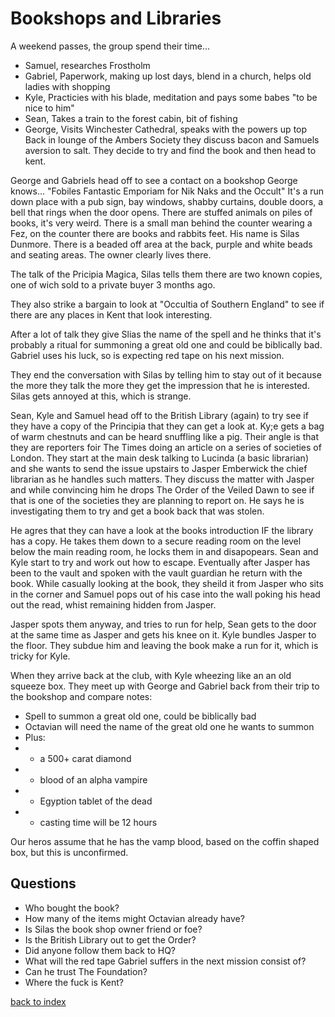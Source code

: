 # Bookshops and Libraries

A weekend passes, the group spend their time...
- Samuel, researches Frostholm
- Gabriel, Paperwork, making up lost days, blend in a church, helps old ladies with shopping
- Kyle, Practicies with his blade, meditation and pays some babes "to be nice to him"
- Sean, Takes a train to the forest cabin, bit of fishing
- George, Visits Winchester Cathedral, speaks with the powers up top
Back in lounge of the Ambers Society they discuss bacon and Samuels aversion to salt. They decide to try and find the book and then head to kent.

George and Gabriels head off to see a contact on a bookshop George knows... "Fobiles Fantastic Emporiam for Nik Naks and the Occult" It's a run down place with a pub sign, bay windows, shabby curtains, double doors, a bell that rings when the door opens. There are stuffed animals on piles of books, it's very weird. There is a small man behind the counter wearing a Fez, on the counter there are books and rabbits feet. His name is Silas Dunmore. There is a beaded off area at the back, purple and white beads and seating areas. The owner clearly lives there.

The talk of the Pricipia Magica, Silas tells them there are two known copies, one of wich sold to a private buyer 3 months ago.

They also strike a bargain to look at "Occultia of Southern England" to see if there are any places in Kent that look interesting.

After a lot of talk they give Slias the name of the spell and he thinks that it's probably a ritual for summoning a great old one and could be biblically bad. Gabriel uses his luck, so is expecting red tape on his next mission.

They end the conversation with Silas by telling him to stay out of it because the more they talk the more they get the impression that he is interested. Silas gets annoyed at this, which is strange.

Sean, Kyle and Samuel head off to the British Library (again) to try see if they have a copy of the Principia that they can get a look at. Ky;e gets a bag of warm chestnuts and can be heard snuffling like a pig. Their angle is that they are reporters foir The Times doing an article on a series of societies of London. They start at the main desk talking to Lucinda (a basic librarian) and she wants to send the issue upstairs to Jasper Emberwick the chief librarian as he handles such matters. They discuss the matter with Jasper and while convincing him he drops The Order of the Veiled Dawn to see if that is one of the societies they are planning to report on. He says he is investigating them to try and get a book back that was stolen.

He agres that they can have a look at the books introduction IF the library has a copy. He takes them down to a secure reading room on the level below the main reading room, he locks them in and disapopears. Sean and Kyle start to try and work out how to escape. Eventually after Jasper has been to the vault and spoken with the vault guardian he return with the book. While casually looking at the book, they sheild it from Jasper who sits in the corner and Samuel pops out of his case into the wall poking his head out the read, whist remaining hidden from Jasper.

Jasper spots them anyway, and tries to run for help, Sean gets to the door at the same time as Jasper and gets his knee on it. Kyle bundles Jasper to the floor. They subdue him and leaving the book make a run for it, which is tricky for Kyle.

When they arrive back at the club, with Kyle wheezing like an an old squeeze box. They meet up with George and Gabriel back from their trip to the bookshop and compare notes:
* Spell to summon a great old one, could be biblically bad
* Octavian will need the name of the great old one he wants to summon
* Plus:
* * a 500+ carat diamond
* * blood of an alpha vampire
* * Egyption tablet of the dead
* * casting time will be 12 hours

Our heros assume that he has the vamp blood, based on the coffin shaped box, but this is unconfirmed.

## Questions
* Who bought the book?  
* How many of the items might Octavian already have?  
* Is Silas the book shop owner friend or foe?  
* Is the British Library out to get the Order?  
* Did anyone follow them back to HQ?  
* What will the red tape Gabriel suffers in the next mission consist of?  
* Can he trust The Foundation?  
* Where the fuck is Kent?  

[back to index](index)